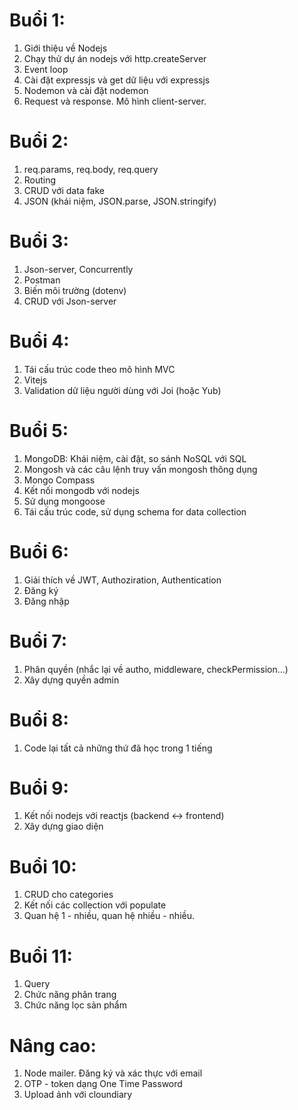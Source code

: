 # Buổi 1:

1. Giới thiệu về Nodejs
2. Chạy thử dự án nodejs với http.createServer
3. Event loop
4. Cài đặt expressjs và get dữ liệu với expressjs
5. Nodemon và cài đặt nodemon
6. Request và response. Mô hình client-server.

# Buổi 2:

1. req.params, req.body, req.query
2. Routing
3. CRUD với data fake
4. JSON (khái niệm, JSON.parse, JSON.stringify)

# Buổi 3:

1. Json-server, Concurrently
2. Postman
3. Biến môi trường (dotenv)
4. CRUD với Json-server

# Buổi 4:

1. Tái cấu trúc code theo mô hình MVC
2. Vitejs
3. Validation dữ liệu người dùng với Joi (hoặc Yub)

# Buổi 5:

1. MongoDB: Khái niệm, cài đặt, so sánh NoSQL với SQL
2. Mongosh và các câu lệnh truy vấn mongosh thông dụng
3. Mongo Compass
4. Kết nối mongodb với nodejs
5. Sử dụng mongoose
6. Tái cấu trúc code, sử dụng schema for data collection

# Buổi 6:

1. Giải thích về JWT, Authoziration, Authentication
2. Đăng ký
3. Đăng nhập

# Buổi 7:

1. Phân quyền (nhắc lại về autho, middleware, checkPermission...)
2. Xây dựng quyền admin

# Buổi 8:

1. Code lại tất cả những thứ đã học trong 1 tiếng

# Buổi 9:

1. Kết nối nodejs với reactjs (backend <-> frontend)
2. Xây dựng giao diện

# Buổi 10:

1. CRUD cho categories
2. Kết nối các collection với populate
3. Quan hệ 1 - nhiều, quan hệ nhiều - nhiều.

# Buổi 11:

1. Query
2. Chức năng phân trang
3. Chức năng lọc sản phẩm

<!-- # Buổi 12: Test với mocha, chaijs:
1. Mô hình test unit
2. Automation test with CI/CD -->

# Nâng cao:

1. Node mailer. Đăng ký và xác thực với email
2. OTP - token dạng One Time Password
3. Upload ảnh với cloundiary
